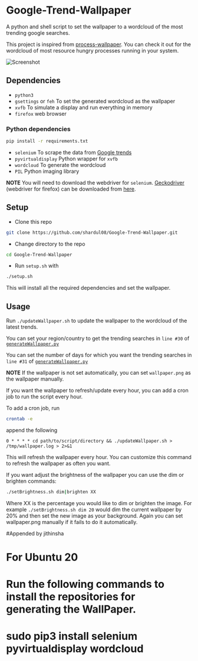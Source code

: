 # Google-Trend-Wallpaper
A python and shell script to set the wallpaper to a wordcloud of the most trending google searches. 

This project is inspired from [process-wallpaper](https://github.com/anirudhajith/process-wallpaper). You can check it out for the wordcloud of most resource hungry processes running in your system.

![Screenshot](https://github.com/shardul08/Google-Trend-Wallpaper/blob/master/screenshot.png)  


## Dependencies

* `python3`
* `gsettings` or `feh`  To set the generated wordcloud as the wallpaper
* `xvfb`  To simulate a display and run everything in memory
* `firefox` web browser

### Python dependencies

```bash
pip install -r requirements.txt
```

* `selenium`  To scrape the data from [Google trends](https://trends.google.com/trends/trendingsearches/daily?geo=IN)
* `pyvirtualdisplay` Python wrapper for `xvfb`
* `wordcloud` To generate the wordcloud
* `PIL`  Python imaging library

**NOTE** You will need to download the webdriver for `selenium`. [Geckodriver](https://github.com/mozilla/geckodriver/) (webdriver for firefox) can be downloaded from [here](https://github.com/mozilla/geckodriver/releases). 

## Setup

* Clone this repo

```bash
git clone https://github.com/shardul08/Google-Trend-Wallpaper.git
```

* Change directory to the repo

```bash
cd Google-Trend-Wallpaper
```

* Run `setup.sh` with

```bash
./setup.sh
```

This will install all the required dependencies and set the wallpaper.

## Usage

Run `./updateWallpaper.sh` to update the wallpaper to the wordcloud of the latest trends.

You can set your region/country to get the trending searches in `line #30` of [`generateWallpaper.py`](https://github.com/shardul08/Google-Trend-Wallpaper/blob/master/generateWallpaper.py)

You can set the number of days for which you want the trending searches in `line #31` of [`generateWallpaper.py`](https://github.com/shardul08/Google-Trend-Wallpaper/blob/master/generateWallpaper.py)

**NOTE** If the wallpaper is not set automatically, you can set `wallpaper.png` as the wallpaper manually.

If you want the wallpaper to refresh/update every hour, you can add a cron job to run the script every hour.

To add a cron job, run

```bash
crontab -e
```

append the following

```
0 * * * * cd path/to/script/directory && ./updateWallpaper.sh > /tmp/wallpaper.log > 2>&1
```

This will refresh the wallpaper every hour. You can customize this command to refresh the wallpaper as often you want.

If you want adjust the brightness of the wallpaper you can use the dim or brighten commands:

```bash
./setBrightness.sh dim|brighten XX
```

Where XX is the percentage you would like to dim or brighten the image. For example `./setBrightness.sh dim 20` would dim the current wallpaper by 20% and then set the new image as your background. Again you can set wallpaper.png manually if it fails to do it automatically.

#Appended by jithinsha 
# For Ubuntu 20
# Run the following commands to install the repositories for generating the WallPaper.
# sudo pip3 install selenium pyvirtualdisplay wordcloud
